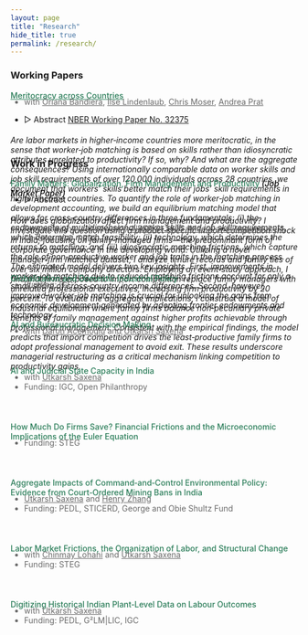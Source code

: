 ```yaml
---
layout: page
title: "Research"
hide_title: true
permalink: /research/
---
```


<style>
  /* Color for author/funding text and any links inside it */
  .author-funding,
  .author-funding a {
    color: #696969 !important;
  }
</style>

### Working Papers

<a href="{{site.baseurl}}/files/Papers/BKLMP2024.pdf" style="color:#2c7e5a;font-weight: 500;"><u> Meritocracy across Countries </u></a>
<ul class="no-bullets">
	<li class="author-funding" style="margin-top: -20px; font-size: 14px">
		with <a href="https://www.orianabandiera.net" target="_blank">Oriana Bandiera</a>, 
		<a href="https://sites.google.com/site/ilselindenlaub/" target="_blank">Ilse Lindenlaub</a>, 
		<a href="https://www.economoser.com" target="_blank">Chris Moser</a>, 
		<a href="https://www.columbia.edu/~ap3116/" target="_blank">Andrea Prat</a>
	</li>
</ul>
<ul class="no-bullets">
	<li>
		<span class="abstract-toggle" data-abstract-id="BKMLP_abstract">▷ Abstract</span> 
		<a href="https://www.nber.org/papers/w32375" target="_blank" style="font-size: 14px;"><u>NBER Working Paper No. 32375</u></a>
	</li>
</ul> 
<div id="BKMLP_abstract" class="abstract" style="max-height: 0;">
  <h6>
    Are labor markets in higher‑income countries more meritocratic, in the sense that worker‑job matching is based on skills rather than idiosyncratic attributes unrelated to productivity? If so, why? And what are the aggregate consequences? Using internationally comparable data on worker skills and job skill requirements of over 120,000 individuals across 28 countries, we document that workers’ skills better match their jobs’ skill requirements in higher‑income countries. To quantify the role of worker‑job matching in development accounting, we build an equilibrium matching model that allows for cross‑country differences in three fundamentals: (i) the endowments of multidimensional worker skills and job skill requirements, which determine match feasibility; (ii) technology, which determines the returns to matching; and (iii) idiosyncratic matching frictions, which capture the role of non‑productive worker and job traits in the matching process. The estimated model delivers two key insights. First, improvements in worker‑job matching due to reduced matching frictions account for only a small share of cross‑country income differences. Second, however, improved worker‑job matching is crucial for unlocking the gains from economic development generated by adopting frontier endowments and technology.
  </h6>
</div>

<br>

### Work in Progress

<span style="color:#2c7e5a;font-weight: 500;">
  Family Matters: Globalization, Firm Management and Productivity
  <em style="color:#000;">(Job Market Paper)</em>
</span>
<ul class="no-bullets">
	<li style="margin-top: -20px;">
		<span class="abstract-toggle" data-abstract-id="FamilyFirms_abstract">▷ Abstract</span>
	</li>
</ul>
<div id="FamilyFirms_abstract" class="abstract" style="max-height: 0;">
  <h6>
    How does globalization affect firm management and productivity? I investigate this question using a product‑specific import‑competition shock in India, focusing on family‑managed firms—the predominant form of corporate governance in the developing world. Utilizing a novel manager‑firm matched dataset, I analyze tenure records and family ties of over six million company directors. Employing an event‑study approach, I find that firms exposed to import competition replace family managers with unrelated professional executives, increasing firm productivity by 20 percent.  To evaluate the aggregate implications, I construct a model of industrial equilibrium where family firms balance non‑pecuniary private benefits of family management against higher profits achievable through professional management. Consistent with the empirical findings, the model predicts that import competition drives the least‑productive family firms to adopt professional management to avoid exit. These results underscore managerial restructuring as a critical mechanism linking competition to productivity gains.
  </h6>
</div>
<ul class="no-bullets">
	<li class="author-funding" style="font-size: 14px">
    Presentations (scheduled*): 
      <a href="https://www.nber.org/conferences/si-2025-macroeconomics-and-productivity" target="_blank">
       NBER SI 2025 (Macro and Productivity)*
      </a>
  </li>
  <li class="author-funding" style="font-size: 14px;">Funding: IGC, PEDL</li>
</ul> 
<div style="height:25px;font-size:25px;">&nbsp;</div>

<span style="color:#2c7e5a;font-weight: 500;">Globalization and Domestic Industrial Policy</span>
<ul class="no-bullets">
  <li class="author-funding" style="margin-top: -20px;font-size: 14px;">Funding: IGC</li>
</ul>
<div style="height:25px;font-size:25px;">&nbsp;</div>

<span style="color:#2c7e5a;font-weight: 500;">AI and Bureaucratic Decision Making</span>
<ul class="no-bullets">
	<li class="author-funding" style="margin-top: -20px;font-size: 14px;">
		with <a href="https://economics.mit.edu/people/faculty/daron-acemoglu" target="_blank">Daron Acemoglu</a> and <a href="https://saxenautkarsh.com" target="_blank">Utkarsh Saxena</a>
	</li>
</ul>
<div style="height:25px;font-size:25px;">&nbsp;</div>

<span style="color:#2c7e5a;font-weight: 500;">AI and Judicial State Capacity in India</span>
<ul class="no-bullets">
	<li class="author-funding" style="margin-top: -20px;font-size: 14px;">
		with <a href="https://saxenautkarsh.com" target="_blank">Utkarsh Saxena</a>
	</li>
	<li class="author-funding" style="font-size: 14px;">Funding: IGC, Open Philanthropy</li>
</ul>
<div style="height:25px;font-size:25px;">&nbsp;</div>

<span style="color:#2c7e5a;font-weight: 500;">How Much Do Firms Save? Financial Frictions and the Microeconomic Implications of the Euler Equation</span>
<ul class="no-bullets">
	<li class="author-funding" style="margin-top: -20px;font-size: 14px;">Funding: STEG</li>
</ul>
<div style="height:25px;font-size:25px;">&nbsp;</div>

<span style="color:#2c7e5a;font-weight: 500;">Aggregate Impacts of Command‑and‑Control Environmental Policy: Evidence from Court‑Ordered Mining Bans in India</span>
<ul class="no-bullets">
	<li class="author-funding" style="margin-top: -20px;font-size: 14px;">
		<a href="https://saxenautkarsh.com" target="_blank">Utkarsh Saxena</a> and 
		<a href="https://economics.mit.edu/people/phd-students/henry-zhang" target="_blank">Henry Zhang</a>
	</li>
	<li class="author-funding" style="font-size: 14px;">Funding: PEDL, STICERD, George and Obie Shultz Fund</li>
</ul>
<div style="height:25px;font-size:25px;">&nbsp;</div>

<span style="color:#2c7e5a;font-weight: 500;">Labor Market Frictions, the Organization of Labor, and Structural Change</span>
<ul class="no-bullets">
	<li class="author-funding" style="margin-top: -20px;font-size: 14px;">
		with <a href="https://economics.sas.upenn.edu/people/chinmay-lohani" target="_blank">Chinmay Lohani</a> and 
		<a href="https://saxenautkarsh.com" target="_blank">Utkarsh Saxena</a>
	</li>
	<li class="author-funding" style="font-size: 14px;">Funding: STEG</li>
</ul>
<div style="height:25px;font-size:25px;">&nbsp;</div>

<span style="color:#2c7e5a;font-weight: 500;">Digitizing Historical Indian Plant‑Level Data on Labour Outcomes</span>
<ul class="no-bullets">
	<li class="author-funding" style="margin-top: -20px;font-size: 14px;">
		with <a href="https://saxenautkarsh.com" target="_blank">Utkarsh Saxena</a>
	</li>
	<li class="author-funding" style="font-size: 14px;">Funding: PEDL, G²LM|LIC, IGC</li>
</ul>
